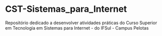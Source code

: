 # CST-Sistemas_para_Internet
Repositório dedicado a desenvolver atividades práticas do Curso Superior em Tecnologia em Sistemas para Internet - do IFSul - Campus Pelotas
